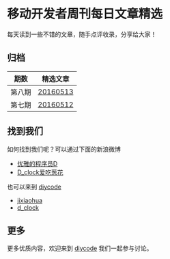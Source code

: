 # 移动开发者周刊每日文章精选

每天读到一些不错的文章，随手点评收录，分享给大家！

## 归档

|	期数		|	精选文章	|
|--------|------|
| 第八期	|	[20160513](20160513.md) 	|
| 第七期	|	[20160512](20160512.md) 	|


## 找到我们

如何找到我们呢？可以通过下面的新浪微博

- [优雅的程序员D](http://weibo.com/u/5891258264?topnav=1&wvr=6&topsug=1&is_all=1)
- [D_clock爱吃葱花](http://weibo.com/2480694892/profile?rightmod=1&wvr=6&mod=personinfo&is_all=1)

也可以来到 [diycode](http://diycode.cc/)

- [jixiaohua](http://diycode.cc/jixiaohua)
- [d_clock](http://diycode.cc/d_clock)

## 更多

更多优质内容，欢迎来到 [diycode](http://diycode.cc/) 我们一起参与讨论。